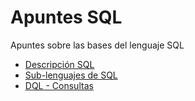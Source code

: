 # Apuntes SQL
Apuntes sobre las bases del lenguaje SQL

* [Descripción SQL](descripcion-sql.md)
* [Sub-lenguajes de SQL](sub-lenguajes-sql.md)
* [DQL - Consultas](dql-consultas.md)
